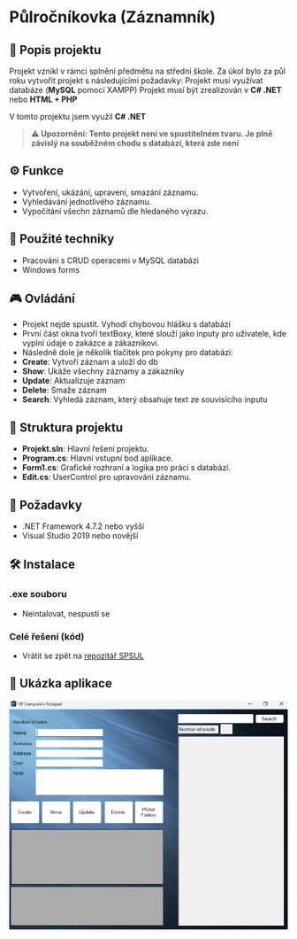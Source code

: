 # Půlročníkovka (Záznamník)

## 📜 Popis projektu

Projekt vznikl v rámci splnění předmětu na střední škole. Za úkol bylo za půl roku vytvořit projekt s následujícími požadavky:
Projekt musí využívat databáze (**MySQL** pomocí XAMPP)
Projekt musí být zrealizován v **C# .NET** nebo **HTML + PHP**

V tomto projektu jsem využil **C# .NET**

> **⚠️ Upozornění: Tento projekt není ve spustitelném tvaru. Je plně závislý na souběžném chodu s databází, která zde není**

## ⚙️ Funkce

- Vytvoření, ukázání, upravení, smazání záznamu.
- Vyhledávání jednotlivého záznamu.
- Vypočítání všechn záznamů dle hledaného výrazu.

## 🧠 Použité techniky

- Pracování s CRUD operacemi v MySQL databázi
- Windows forms

## 🎮 Ovládání
- Projekt nejde spustit. Vyhodí chybovou hlášku s databází
- První část okna tvoří textBoxy, které slouží jako inputy pro uživatele, kde vyplní údaje o zakázce a zákazníkovi.
- Následně dole je několik tlačítek pro pokyny pro databázi:
- **Create**: Vytvoří záznam a uloží do db
- **Show**: Ukáže všechny záznamy a zákazníky
- **Update**: Aktualizuje záznam
- **Delete**: Smaže záznam
- **Search**: Vyhledá záznam, který obsahuje text ze souvisícího inputu

## 📂 Struktura projektu

- **Projekt.sln**: Hlavní řešení projektu.
- **Program.cs**: Hlavní vstupní bod aplikace.
- **Form1.cs**: Grafické rozhraní a logika pro práci s databází.
- **Edit.cs**: UserControl pro upravování záznamu.

## 🔧 Požadavky

- .NET Framework 4.7.2 nebo vyšší
- Visual Studio 2019 nebo novější

## 🛠️ Instalace
### .exe souboru
- Neintalovat, nespustí se
### Celé řešení (kód)
- Vrátit se zpět na [repozitář SPSUL](../)


## 📸 Ukázka aplikace

![Screenshot Pulrocnikovky](PulRocnikovka_screenshot.png)

